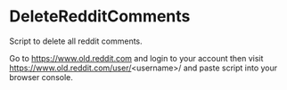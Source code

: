 # DeleteRedditComments
Script to delete all reddit comments.



Go to https://www.old.reddit.com and login to your account then visit https://www.old.reddit.com/user/<username\>/ and paste script into your browser console.
